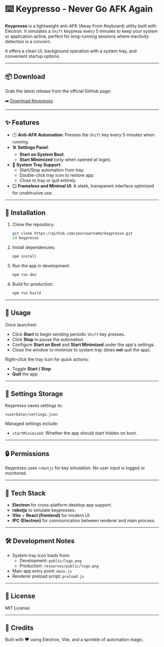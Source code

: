 # ⌨️ Keypresso - Never Go AFK Again

**Keypresso** is a lightweight anti-AFK (Away From Keyboard) utility built with Electron. It simulates a `Shift` keypress every 5 minutes to keep your system or application active, perfect for long-running sessions where inactivity detection is a concern.

It offers a clean UI, background operation with a system tray, and convenient startup options.

---

## 📦 Download

Grab the latest release from the official GitHub page:

➡️ [Download Keypresso](https://github.com/ritztoston/keypresso/releases)

---

## ✨ Features

- 🕒 **Anti-AFK Automation**: Presses the `Shift` key every 5 minutes when running.
- 🛠️ **Settings Panel**:
  - **Start on System Boot**.
  - **Start Minimized** (only when opened at login).
- 🧳 **System Tray Support**:
  - Start/Stop automation from tray.
  - Double-click tray icon to restore app.
  - Close to tray or quit entirely.
- 🪟 **Frameless and Minimal UI**: A sleek, transparent interface optimized for unobtrusive use.

---

## 🧰 Installation

1. Clone the repository:

   ```bash
   git clone https://github.com/yourusername/keypresso.git
   cd keypresso
   ```

2. Install dependencies:

   ```bash
   npm install
   ```

3. Run the app in development:

   ```bash
   npm run dev
   ```

4. Build for production:

   ```bash
   npm run build
   ```

---

## 🚀 Usage

Once launched:

- Click **Start** to begin sending periodic `Shift` key presses.
- Click **Stop** to pause the automation.
- Configure **Start on Boot** and **Start Minimized** under the app's settings.
- Close the window to minimize to system tray (does **not** quit the app).

Right-click the tray icon for quick actions:
- Toggle **Start / Stop**
- **Quit** the app

---

## 📁 Settings Storage

Keypresso saves settings to:

```
<userData>/settings.json
```

Managed settings include:

- `startMinimized`: Whether the app should start hidden on boot.

---

## 🔒 Permissions

Keypresso uses `robotjs` for key simulation. No user input is logged or monitored.

---

## 🧪 Tech Stack

- **Electron** for cross-platform desktop app support.
- **robotjs** to simulate keypresses.
- **Vite** + **React (frontend)** for modern UI.
- **IPC (Electron)** for communication between renderer and main process.

---

## 🛠 Development Notes

- System tray icon loads from:
  - Development: `public/logo.png`
  - Production: `resources/public/logo.png`
- Main app entry point: `main.js`
- Renderer preload script: `preload.js`

---

## 📜 License

MIT License

---

## 🙌 Credits

Built with ❤️ using Electron, Vite, and a sprinkle of automation magic.
